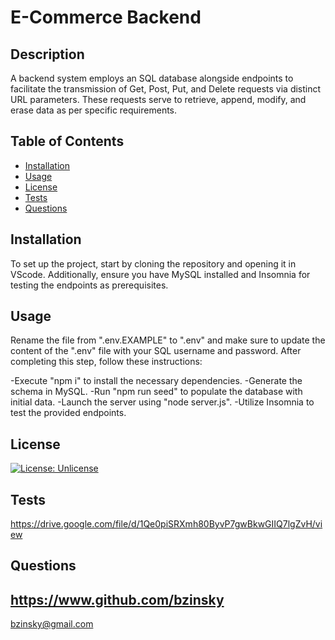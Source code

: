 
# E-Commerce Backend

## Description

A backend system employs an SQL database alongside endpoints to facilitate the transmission of Get, Post, Put, and Delete requests via distinct URL parameters. These requests serve to retrieve, append, modify, and erase data as per specific requirements.

## Table of Contents

- [Installation](#installation)
- [Usage](#usage)
- [License](#license)
- [Tests](#tests)
- [Questions](#questions)

## Installation

To set up the project, start by cloning the repository and opening it in VScode. Additionally, ensure you have MySQL installed and Insomnia for testing the endpoints as prerequisites.

## Usage

Rename the file from ".env.EXAMPLE" to ".env" and make sure to update the content of the ".env" file with your SQL username and password. After completing this step, follow these instructions:

-Execute "npm i" to install the necessary dependencies.
-Generate the schema in MySQL.
-Run "npm run seed" to populate the database with initial data.
-Launch the server using "node server.js".
-Utilize Insomnia to test the provided endpoints.

## License

[![License: Unlicense](https://img.shields.io/badge/license-Unlicense-blue.svg)](http://unlicense.org/)

## Tests

https://drive.google.com/file/d/1Qe0piSRXmh80ByvP7gwBkwGIIQ7lgZvH/view

## Questions

https://www.github.com/bzinsky
-----------------
bzinsky@gmail.com

